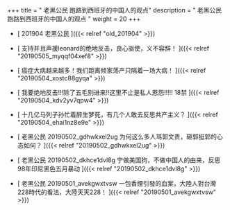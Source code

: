 +++
title = "  老黑公民 跑路到西班牙的中国人的观点"
description = "  老黑公民 跑路到西班牙的中国人的观点  "
weight = 20
+++



* [  201904 老黑公民  ]({{< relref "old_201904" >}})


* [  支持并且声援leonard的绝地反击，良心驱使，义不容辞！ ]({{< relref "20190505_myqqf04xef8" >}})


* [  癌症大病越来越多！我们距离倾家荡产只隔着一场大病！  ]({{< relref "20190504_xostc88gyqa" >}})


* [  我要绝地反击!!!除了五毛别进来!!这里不止是私人恩怨!!!!! 18禁  ]({{< relref "20190504_kdv2yv7qpw4" >}})


* [  十几亿马列子孙忙着醉生梦死，有几个人敢去反思共产主义？  ]({{< relref "20190504_ehai1nz8e9e" >}})


* [  老黑公民 20190502_gdhwkxel2ug 为何这么多人骂郭文贵，砸郭挺郭的心态如何？ ]({{< relref "20190502_gdhwkxel2ug" >}})


* [  老黑公民 20190502_dkhce1dvl8g 宁做美国狗，不做中国人的由来，反思98年印尼黑色五月暴动 ]({{< relref "20190502_dkhce1dvl8g" >}})


* [  老黑公民 20190501_avekgwxtvsw 一包香煙引發的血案，大陸人對台灣228時代的看法，大陸天天228！ ]({{< relref "20190501_avekgwxtvsw" >}})

